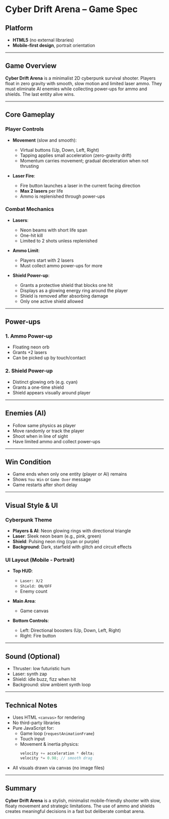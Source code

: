 # Cyber Drift Arena – Game Spec

## Platform
- **HTML5** (no external libraries)
- **Mobile-first design**, portrait orientation

---

## Game Overview
**Cyber Drift Arena** is a minimalist 2D cyberpunk survival shooter. Players float in zero gravity with smooth, slow motion and limited laser ammo. They must eliminate AI enemies while collecting power-ups for ammo and shields. The last entity alive wins.

---

## Core Gameplay

### Player Controls
- **Movement** (slow and smooth):
  - Virtual buttons (Up, Down, Left, Right)
  - Tapping applies small acceleration (zero-gravity drift)
  - Momentum carries movement; gradual deceleration when not thrusting

- **Laser Fire**:
  - Fire button launches a laser in the current facing direction
  - **Max 2 lasers** per life
  - Ammo is replenished through power-ups

### Combat Mechanics
- **Lasers**:
  - Neon beams with short life span
  - One-hit kill
  - Limited to 2 shots unless replenished

- **Ammo Limit**:
  - Players start with 2 lasers
  - Must collect ammo power-ups for more

- **Shield Power-up**:
  - Grants a protective shield that blocks one hit
  - Displays as a glowing energy ring around the player
  - Shield is removed after absorbing damage
  - Only one active shield allowed

---

## Power-ups

### 1. Ammo Power-up
- Floating neon orb
- Grants +2 lasers
- Can be picked up by touch/contact

### 2. Shield Power-up
- Distinct glowing orb (e.g. cyan)
- Grants a one-time shield
- Shield appears visually around player

---

## Enemies (AI)
- Follow same physics as player
- Move randomly or track the player
- Shoot when in line of sight
- Have limited ammo and collect power-ups

---

## Win Condition
- Game ends when only one entity (player or AI) remains
- Shows `You Win` or `Game Over` message
- Game restarts after short delay

---

## Visual Style & UI

### Cyberpunk Theme
- **Players & AI**: Neon glowing rings with directional triangle
- **Laser**: Sleek neon beam (e.g., pink, green)
- **Shield**: Pulsing neon ring (cyan or purple)
- **Background**: Dark, starfield with glitch and circuit effects

### UI Layout (Mobile - Portrait)
- **Top HUD**:
  - `Laser: X/2`
  - `Shield: ON/OFF`
  - Enemy count

- **Main Area**:
  - Game canvas

- **Bottom Controls**:
  - Left: Directional boosters (Up, Down, Left, Right)
  - Right: Fire button

---

## Sound (Optional)
- Thruster: low futuristic hum
- Laser: synth zap
- Shield: idle buzz, fizz when hit
- Background: slow ambient synth loop

---

## Technical Notes
- Uses HTML `<canvas>` for rendering
- No third-party libraries
- Pure JavaScript for:
  - Game loop (`requestAnimationFrame`)
  - Touch input
  - Movement & inertia physics:
    ```js
    velocity += acceleration * delta;
    velocity *= 0.98; // smooth drag
    ```
- All visuals drawn via canvas (no image files)

---

## Summary
**Cyber Drift Arena** is a stylish, minimalist mobile-friendly shooter with slow, floaty movement and strategic limitations. The use of ammo and shields creates meaningful decisions in a fast but deliberate combat arena.